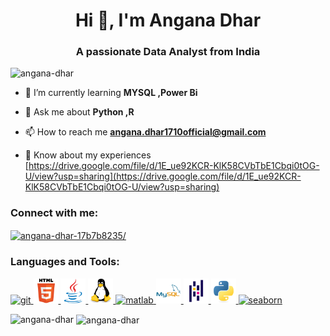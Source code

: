 <h1 align="center">Hi 👋, I'm Angana Dhar</h1>
<h3 align="center">A passionate Data Analyst from India</h3>

<p align="left"> <img src="https://komarev.com/ghpvc/?username=angana-dhar&label=Profile%20views&color=0e75b6&style=flat" alt="angana-dhar" /> </p>

- 🌱 I’m currently learning **MYSQL ,Power Bi**

- 💬 Ask me about **Python ,R**

- 📫 How to reach me **angana.dhar1710official@gmail.com**

- 📄 Know about my experiences [https://drive.google.com/file/d/1E_ue92KCR-KlK58CVbTbE1Cbqi0tOG-U/view?usp=sharing](https://drive.google.com/file/d/1E_ue92KCR-KlK58CVbTbE1Cbqi0tOG-U/view?usp=sharing)

<h3 align="left">Connect with me:</h3>
<p align="left">
<a href="https://linkedin.com/in/angana-dhar-17b7b8235/" target="blank"><img align="center" src="https://raw.githubusercontent.com/rahuldkjain/github-profile-readme-generator/master/src/images/icons/Social/linked-in-alt.svg" alt="angana-dhar-17b7b8235/" height="30" width="40" /></a>
</p>

<h3 align="left">Languages and Tools:</h3>
<p align="left"> <a href="https://git-scm.com/" target="_blank" rel="noreferrer"> <img src="https://www.vectorlogo.zone/logos/git-scm/git-scm-icon.svg" alt="git" width="40" height="40"/> </a> <a href="https://www.w3.org/html/" target="_blank" rel="noreferrer"> <img src="https://raw.githubusercontent.com/devicons/devicon/master/icons/html5/html5-original-wordmark.svg" alt="html5" width="40" height="40"/> </a> <a href="https://www.java.com" target="_blank" rel="noreferrer"> <img src="https://raw.githubusercontent.com/devicons/devicon/master/icons/java/java-original.svg" alt="java" width="40" height="40"/> </a> <a href="https://www.linux.org/" target="_blank" rel="noreferrer"> <img src="https://raw.githubusercontent.com/devicons/devicon/master/icons/linux/linux-original.svg" alt="linux" width="40" height="40"/> </a> <a href="https://www.mathworks.com/" target="_blank" rel="noreferrer"> <img src="https://upload.wikimedia.org/wikipedia/commons/2/21/Matlab_Logo.png" alt="matlab" width="40" height="40"/> </a> <a href="https://www.mysql.com/" target="_blank" rel="noreferrer"> <img src="https://raw.githubusercontent.com/devicons/devicon/master/icons/mysql/mysql-original-wordmark.svg" alt="mysql" width="40" height="40"/> </a> <a href="https://pandas.pydata.org/" target="_blank" rel="noreferrer"> <img src="https://raw.githubusercontent.com/devicons/devicon/2ae2a900d2f041da66e950e4d48052658d850630/icons/pandas/pandas-original.svg" alt="pandas" width="40" height="40"/> </a> <a href="https://www.python.org" target="_blank" rel="noreferrer"> <img src="https://raw.githubusercontent.com/devicons/devicon/master/icons/python/python-original.svg" alt="python" width="40" height="40"/> </a> <a href="https://seaborn.pydata.org/" target="_blank" rel="noreferrer"> <img src="https://seaborn.pydata.org/_images/logo-mark-lightbg.svg" alt="seaborn" width="40" height="40"/> </a> </p>

<p><img align="left" src="https://github-readme-stats.vercel.app/api/top-langs?username=angana-dhar&show_icons=true&locale=en&layout=compact" alt="angana-dhar" /></p>

<p>&nbsp;<img align="center" src="https://github-readme-stats.vercel.app/api?username=angana-dhar&show_icons=true&locale=en" alt="angana-dhar" /></p>
